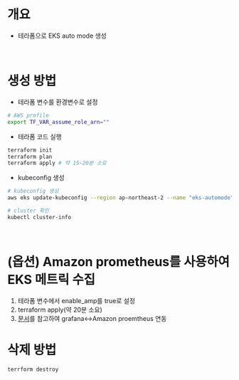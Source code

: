 # 개요
* 테라폼으로 EKS auto mode 생성

<br>

# 생성 방법

* 테라폼 변수를 환경변수로 설정

```bash
# AWS profile
export TF_VAR_assume_role_arn=""
```

* 테라폼 코드 실행
```bash
terraform init
terraform plan
terraform apply # 약 15~20분 소요
````

* kubeconfig 생성

```bash
# kubeconfig 생성
aws eks update-kubeconfig --region ap-northeast-2 --name "eks-automode"

# cluster 확인
kubectl cluster-info
```

<br>

# (옵션) Amazon prometheus를 사용하여 EKS 메트릭 수집

1. 테라폼 변수에서 enable_amp를 true로 설정
2. terraform apply(약 20분 소요)
3. [문서](./Amazon_prometheus.md)를 참고하여 grafana<->Amazon proemtheus 연동

# 삭제 방법

```bash
terrform destroy
```
